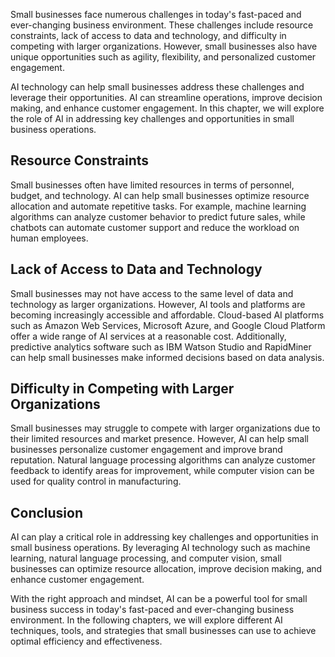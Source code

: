 
Small businesses face numerous challenges in today's fast-paced and ever-changing business environment. These challenges include resource constraints, lack of access to data and technology, and difficulty in competing with larger organizations. However, small businesses also have unique opportunities such as agility, flexibility, and personalized customer engagement.

AI technology can help small businesses address these challenges and leverage their opportunities. AI can streamline operations, improve decision making, and enhance customer engagement. In this chapter, we will explore the role of AI in addressing key challenges and opportunities in small business operations.

Resource Constraints
--------------------

Small businesses often have limited resources in terms of personnel, budget, and technology. AI can help small businesses optimize resource allocation and automate repetitive tasks. For example, machine learning algorithms can analyze customer behavior to predict future sales, while chatbots can automate customer support and reduce the workload on human employees.

Lack of Access to Data and Technology
-------------------------------------

Small businesses may not have access to the same level of data and technology as larger organizations. However, AI tools and platforms are becoming increasingly accessible and affordable. Cloud-based AI platforms such as Amazon Web Services, Microsoft Azure, and Google Cloud Platform offer a wide range of AI services at a reasonable cost. Additionally, predictive analytics software such as IBM Watson Studio and RapidMiner can help small businesses make informed decisions based on data analysis.

Difficulty in Competing with Larger Organizations
-------------------------------------------------

Small businesses may struggle to compete with larger organizations due to their limited resources and market presence. However, AI can help small businesses personalize customer engagement and improve brand reputation. Natural language processing algorithms can analyze customer feedback to identify areas for improvement, while computer vision can be used for quality control in manufacturing.

Conclusion
----------

AI can play a critical role in addressing key challenges and opportunities in small business operations. By leveraging AI technology such as machine learning, natural language processing, and computer vision, small businesses can optimize resource allocation, improve decision making, and enhance customer engagement.

With the right approach and mindset, AI can be a powerful tool for small business success in today's fast-paced and ever-changing business environment. In the following chapters, we will explore different AI techniques, tools, and strategies that small businesses can use to achieve optimal efficiency and effectiveness.
